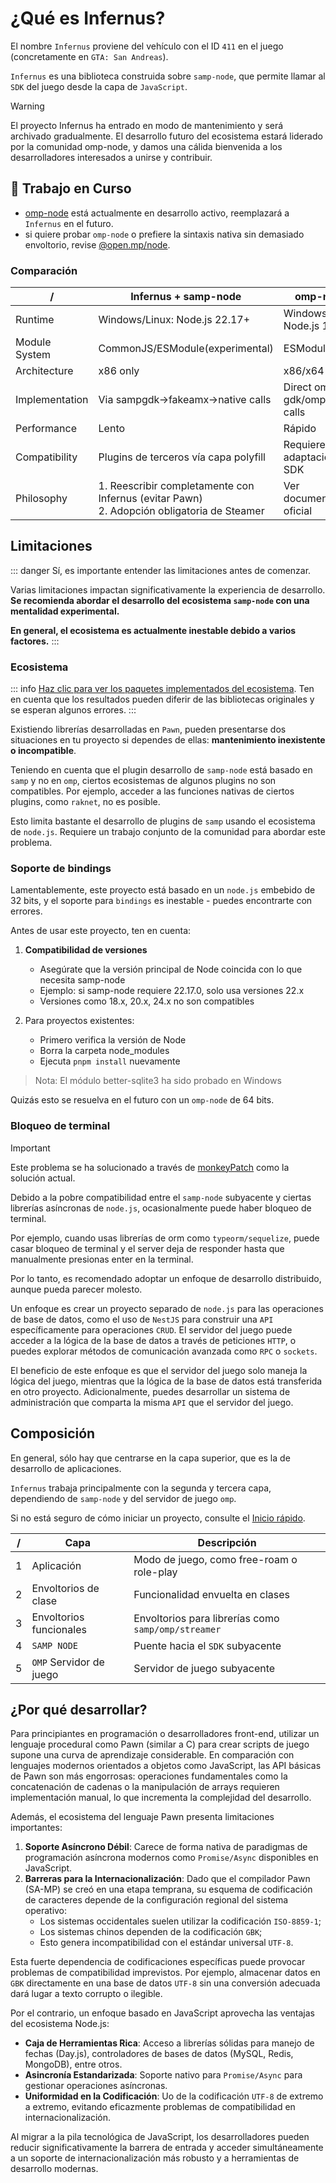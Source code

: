 # ¿Qué es Infernus?

El nombre `Infernus` proviene del vehículo con el ID `411` en el juego (concretamente en `GTA: San Andreas`).

`Infernus` es una biblioteca construida sobre `samp-node`, que permite llamar al `SDK` del juego desde la capa de `JavaScript`.

> [!WARNING]
> El proyecto Infernus ha entrado en modo de mantenimiento y será archivado gradualmente. El desarrollo futuro del ecosistema estará liderado por la comunidad omp-node, y damos una cálida bienvenida a los desarrolladores interesados a unirse y contribuir.

## 🚧 Trabajo en Curso

- [omp-node](https://github.com/omp-node) está actualmente en desarrollo activo, reemplazará a `Infernus` en el futuro.
- si quiere probar `omp-node` o prefiere la sintaxis nativa sin demasiado envoltorio, revise [@open.mp/node](https://github.com/omp-node/core).

### Comparación

| /              | Infernus + samp-node                                                                         | omp-node                     |
| -------------- | -------------------------------------------------------------------------------------------- | ---------------------------- |
| Runtime        | Windows/Linux: Node.js 22.17+                                                                | Windows/Linux: Node.js 18+   |
| Module System  | CommonJS/ESModule(experimental)                                                              | ESModule                     |
| Architecture   | x86 only                                                                                     | x86/x64                      |
| Implementation | Via sampgdk→fakeamx→native calls                                                             | Direct omp-gdk/omp-sdk calls |
| Performance    | Lento                                                                                        | Rápido                       |
| Compatibility  | Plugins de terceros vía capa polyfill                                                        | Requiere adaptación del SDK  |
| Philosophy     | 1. Reescribir completamente con Infernus (evitar Pawn)<br>2. Adopción obligatoria de Steamer | Ver documentación oficial    |

## Limitaciones

::: danger
Sí, es importante entender las limitaciones antes de comenzar.

Varias limitaciones impactan significativamente la experiencia de desarrollo. **Se recomienda abordar el desarrollo del ecosistema `samp-node` con una mentalidad experimental.**

**En general, el ecosistema es actualmente inestable debido a varios factores.**
:::

### Ecosistema

::: info
[Haz clic para ver los paquetes implementados del ecosistema](https://github.com/dockfries/infernus/tree/main/packages). Ten en cuenta que los resultados pueden diferir de las bibliotecas originales y se esperan algunos errores.
:::

Existiendo librerías desarrolladas en `Pawn`, pueden presentarse dos situaciones en tu proyecto si dependes de ellas: **mantenimiento inexistente o incompatible**.

Teniendo en cuenta que el plugin desarrollo de `samp-node` está basado en `samp` y no en `omp`, ciertos ecosistemas de algunos plugins no son compatibles. Por ejemplo, acceder a las funciones nativas de ciertos plugins, como `raknet`, no es posible.

Esto limita bastante el desarrollo de plugins de `samp` usando el ecosistema de `node.js`. Requiere un trabajo conjunto de la comunidad para abordar este problema.

### Soporte de bindings

Lamentablemente, este proyecto está basado en un `node.js` embebido de 32 bits, y el soporte para `bindings` es inestable - puedes encontrarte con errores.

Antes de usar este proyecto, ten en cuenta:

1. **Compatibilidad de versiones**
   - Asegúrate que la versión principal de Node coincida con lo que necesita samp-node
   - Ejemplo: si samp-node requiere 22.17.0, solo usa versiones 22.x
   - Versiones como 18.x, 20.x, 24.x no son compatibles

2. Para proyectos existentes:
   - Primero verifica la versión de Node
   - Borra la carpeta node_modules
   - Ejecuta `pnpm install` nuevamente

> Nota: El módulo better-sqlite3 ha sido probado en Windows

Quizás esto se resuelva en el futuro con un `omp-node` de 64 bits.

### Bloqueo de terminal

> [!IMPORTANT]
> Este problema se ha solucionado a través de [monkeyPatch](https://github.com/dockfries/infernus-starter/blob/main/src/polyfill.js) como la solución actual.

Debido a la pobre compatibilidad entre el `samp-node` subyacente y ciertas librerías asíncronas de `node.js`, ocasionalmente puede haber bloqueo de terminal.

Por ejemplo, cuando usas librerías de orm como `typeorm/sequelize`, puede casar bloqueo de terminal y el server deja de responder hasta que manualmente presionas enter en la terminal.

Por lo tanto, es recomendado adoptar un enfoque de desarrollo distribuido, aunque pueda parecer molesto.

Un enfoque es crear un proyecto separado de `node.js` para las operaciones de base de datos, como el uso de `NestJS` para construir una `API` específicamente para operaciones `CRUD`. El servidor del juego puede acceder a la lógica de la base de datos a través de peticiones `HTTP`, o puedes explorar métodos de comunicación avanzada como `RPC` o `sockets`.

El beneficio de este enfoque es que el servidor del juego solo maneja la lógica del juego, mientras que la lógica de la base de datos está transferida en otro proyecto. Adicionalmente, puedes desarrollar un sistema de administración que comparta la misma `API` que el servidor del juego.

## Composición

En general, sólo hay que centrarse en la capa superior, que es la de desarrollo de aplicaciones.

`Infernus` trabaja principalmente con la segunda y tercera capa, dependiendo de `samp-node` y del servidor de juego `omp`.

Si no está seguro de cómo iniciar un proyecto, consulte el [Inicio rápido](./quick-start).

| /   | Capa                    | Descripción                                         |
| --- | ----------------------- | --------------------------------------------------- |
| 1   | Aplicación              | Modo de juego, como free-roam o role-play           |
| 2   | Envoltorios de clase    | Funcionalidad envuelta en clases                    |
| 3   | Envoltorios funcionales | Envoltorios para librerías como `samp/omp/streamer` |
| 4   | `SAMP NODE`             | Puente hacia el `SDK` subyacente                    |
| 5   | `OMP` Servidor de juego | Servidor de juego subyacente                        |

## ¿Por qué desarrollar?

Para principiantes en programación o desarrolladores front-end, utilizar un lenguaje procedural como Pawn (similar a C) para crear scripts de juego supone una curva de aprendizaje considerable. En comparación con lenguajes modernos orientados a objetos como JavaScript, las API básicas de Pawn son más engorrosas: operaciones fundamentales como la concatenación de cadenas o la manipulación de arrays requieren implementación manual, lo que incrementa la complejidad del desarrollo.

Además, el ecosistema del lenguaje Pawn presenta limitaciones importantes:

1.  **Soporte Asíncrono Débil**: Carece de forma nativa de paradigmas de programación asíncrona modernos como `Promise/Async` disponibles en JavaScript.
2.  **Barreras para la Internacionalización**: Dado que el compilador Pawn (SA-MP) se creó en una etapa temprana, su esquema de codificación de caracteres depende de la configuración regional del sistema operativo:
    - Los sistemas occidentales suelen utilizar la codificación `ISO-8859-1`;
    - Los sistemas chinos dependen de la codificación `GBK`;
    - Esto genera incompatibilidad con el estándar universal `UTF-8`.

Esta fuerte dependencia de codificaciones específicas puede provocar problemas de compatibilidad imprevistos. Por ejemplo, almacenar datos en `GBK` directamente en una base de datos `UTF-8` sin una conversión adecuada dará lugar a texto corrupto o ilegible.

Por el contrario, un enfoque basado en JavaScript aprovecha las ventajas del ecosistema Node.js:

- **Caja de Herramientas Rica**: Acceso a librerías sólidas para manejo de fechas (Day.js), controladores de bases de datos (MySQL, Redis, MongoDB), entre otros.
- **Asincronía Estandarizada**: Soporte nativo para `Promise/Async` para gestionar operaciones asíncronas.
- **Uniformidad en la Codificación**: Uo de la codificación `UTF-8` de extremo a extremo, evitando eficazmente problemas de compatibilidad en internacionalización.

Al migrar a la pila tecnológica de JavaScript, los desarrolladores pueden reducir significativamente la barrera de entrada y acceder simultáneamente a un soporte de internacionalización más robusto y a herramientas de desarrollo modernas.
